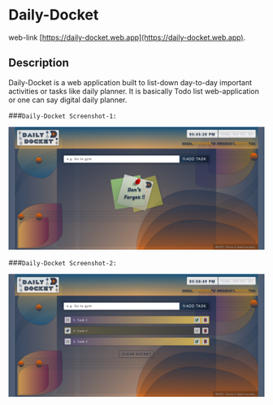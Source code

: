 # Daily-Docket

web-link [https://daily-docket.web.app](https://daily-docket.web.app).

## Description

Daily-Docket is a web application built to list-down day-to-day important activities or tasks like daily planner. It is basically Todo list web-application or one can say digital daily planner.

###`Daily-Docket Screenshot-1:`

![Daily-Docket-1](https://github.com/DalpatRathore/Daily-Docket/blob/main/daily-docket-1.png)


###`Daily-Docket Screenshot-2:`

![Daily-Docket-1](https://github.com/DalpatRathore/Daily-Docket/blob/main/daily-docket-2.png)
